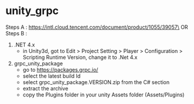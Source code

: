 # unity_grpc

Steps A : https://intl.cloud.tencent.com/document/product/1055/39057\
OR
Steps B : 
1. .NET 4.x
	- in Unity3d, got to Edit > Project Setting > Player > Configuration > Scripting Runtime Version, change it to .Net 4.x
2. grpc_unity_package
	- go to https://packages.grpc.io/
	- select the latest build Id
	- select grpc_unity_package.VERSION.zip from the C# section
	- extract the archive
	- copy the Plugins folder in your unity Assets folder (Assets/Plugins)